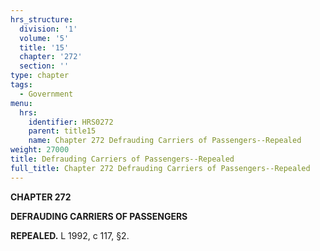```yaml
---
hrs_structure:
  division: '1'
  volume: '5'
  title: '15'
  chapter: '272'
  section: ''
type: chapter
tags:
  - Government
menu:
  hrs:
    identifier: HRS0272
    parent: title15
    name: Chapter 272 Defrauding Carriers of Passengers--Repealed
weight: 27000
title: Defrauding Carriers of Passengers--Repealed
full_title: Chapter 272 Defrauding Carriers of Passengers--Repealed
---
```

**CHAPTER 272**

**DEFRAUDING CARRIERS OF PASSENGERS**

**REPEALED.** L 1992, c 117, §2.